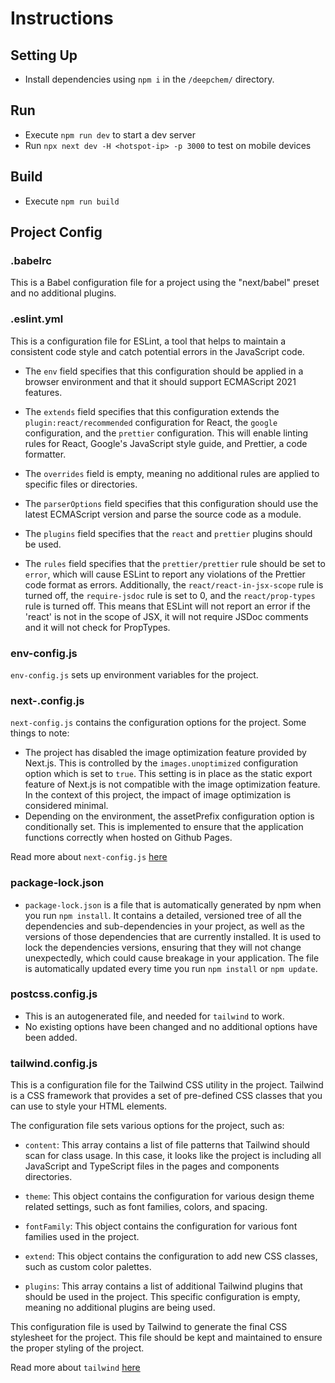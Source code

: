 # Instructions

## Setting Up

- Install dependencies using `npm i` in the `/deepchem/` directory.

## Run

- Execute `npm run dev` to start a dev server
- Run `npx next dev -H <hotspot-ip> -p 3000` to test on mobile devices

## Build

- Execute `npm run build`

## Project Config

### .babelrc

This is a Babel configuration file for a project using the "next/babel" preset and no additional plugins.

### .eslint.yml

This is a configuration file for ESLint, a tool that helps to maintain a consistent code style and catch potential errors in the JavaScript code.

- The `env` field specifies that this configuration should be applied in a browser environment and that it should support ECMAScript 2021 features.

- The `extends` field specifies that this configuration extends the `plugin:react/recommended` configuration for React, the `google` configuration, and the `prettier` configuration. This will enable linting rules for React, Google's JavaScript style guide, and Prettier, a code formatter.

- The `overrides` field is empty, meaning no additional rules are applied to specific files or directories.

- The `parserOptions` field specifies that this configuration should use the latest ECMAScript version and parse the source code as a module.

- The `plugins` field specifies that the `react` and `prettier` plugins should be used.

- The `rules` field specifies that the `prettier/prettier` rule should be set to `error`, which will cause ESLint to report any violations of the Prettier code format as errors. Additionally, the `react/react-in-jsx-scope` rule is turned off, the `require-jsdoc` rule is set to 0, and the `react/prop-types` rule is turned off. This means that ESLint will not report an error if the 'react' is not in the scope of JSX, it will not require JSDoc comments and it will not check for PropTypes.

### env-config.js
`env-config.js` sets up environment variables for the project.

### next-.config.js

`next-config.js` contains the configuration options for the project. Some things to note:

- The project has disabled the image optimization feature provided by Next.js. This is controlled by the `images.unoptimized` configuration option which is set to `true`. This setting is in place as the static export feature of Next.js is not compatible with the image optimization feature. In the context of this project, the impact of image optimization is considered minimal.
- Depending on the environment, the assetPrefix configuration option is conditionally set. This is implemented to ensure that the application functions correctly when hosted on Github Pages.

Read more about `next-config.js` [here](https://nextjs.org/docs/api-reference/next.config.js/introduction)

### package-lock.json

- `package-lock.json` is a file that is automatically generated by npm when you run `npm install`. It contains a detailed, versioned tree of all the dependencies and sub-dependencies in your project, as well as the versions of those dependencies that are currently installed.
  It is used to lock the dependencies versions, ensuring that they will not change unexpectedly, which could cause breakage in your application.
  The file is automatically updated every time you run `npm install` or `npm update`.

### postcss.config.js

- This is an autogenerated file, and needed for `tailwind` to work.
- No existing options have been changed and no additional options have been added.

### tailwind.config.js

This is a configuration file for the Tailwind CSS utility in the project. Tailwind is a CSS framework that provides a set of pre-defined CSS classes that you can use to style your HTML elements.

The configuration file sets various options for the project, such as:

- `content`: This array contains a list of file patterns that Tailwind should scan for class usage. In this case, it looks like the project is including all JavaScript and TypeScript files in the pages and components directories.

- `theme`: This object contains the configuration for various design theme related settings, such as font families, colors, and spacing.

- `fontFamily`: This object contains the configuration for various font families used in the project.

- `extend`: This object contains the configuration to add new CSS classes, such as custom color palettes.

- `plugins`: This array contains a list of additional Tailwind plugins that should be used in the project. This specific configuration is empty, meaning no additional plugins are being used.

This configuration file is used by Tailwind to generate the final CSS stylesheet for the project. This file should be kept and maintained to ensure the proper styling of the project.

Read more about `tailwind` [here](https://tailwindcss.com/docs/installation)
